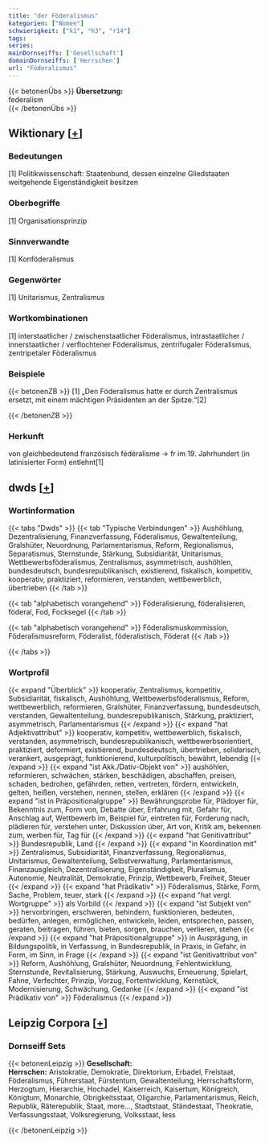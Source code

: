 ```yaml
---
title: "der Föderalismus"
kategorien: ["Nomen"]
schwierigkeit: ["k1", "h3", "r14"]
tags:
series:
mainDornseiffs: ['Gesellschaft']
domainDornseiffs: ['Herrschen']
url: "Föderalismus"
---
```


{{< betonenÜbs >}}
**Übersetzung:**  
federalism  
{{< /betonenÜbs >}}

## Wiktionary [[+](https://de.wiktionary.org/wiki/Föderalismus)]

### Bedeutungen
[1] Politikwissenschaft: Staatenbund, dessen einzelne Gliedstaaten weitgehende Eigenständigkeit besitzen  

### Oberbegriffe
[1] Organisationsprinzip  

### Sinnverwandte
[1] Konföderalismus  

### Gegenwörter
[1] Unitarismus, Zentralismus  

### Wortkombinationen
[1] interstaatlicher / zwischenstaatlicher Föderalismus, intrastaatlicher / innerstaatlicher / verflochtener Föderalismus, zentrifugaler Föderalismus, zentripetaler Föderalismus  

### Beispiele
{{< betonenZB >}}
[1] „Den Föderalismus hatte er durch Zentralismus ersetzt, mit einem mächtigen Präsidenten an der Spitze.“[2]  

{{< /betonenZB >}}
### Herkunft
von gleichbedeutend französisch fédéralisme → fr im 19. Jahrhundert (in latinisierter Form) entlehnt[1]  



## dwds [[+](https://www.dwds.de/wb/Föderalismus)]

### Wortinformation
{{< tabs "Dwds" >}}
{{< tab "Typische Verbindungen" >}}
Aushöhlung, Dezentralisierung, Finanzverfassung, Föderalismus, Gewaltenteilung, Gralshüter, Neuordnung, Parlamentarismus, Reform, Regionalismus, Separatismus, Sternstunde, Stärkung, Subsidiarität, Unitarismus, Wettbewerbsföderalismus, Zentralismus, asymmetrisch, aushöhlen, bundesdeutsch, bundesrepublikanisch, existierend, fiskalisch, kompetitiv, kooperativ, praktiziert, reformieren, verstanden, wettbewerblich, übertrieben
{{< /tab >}}

{{< tab "alphabetisch vorangehend" >}}
Föderalisierung, föderalisieren, föderal, Fod, Focksegel
{{< /tab >}}

{{< tab "alphabetisch vorangehend" >}}
Föderalismuskommission, Föderalismusreform, Föderalist, föderalistisch, Föderat
{{< /tab >}}

{{< /tabs >}}

### Wortprofil
{{< expand "Überblick" >}} kooperativ, Zentralismus, kompetitiv, Subsidiarität, fiskalisch, Aushöhlung, Wettbewerbsföderalismus, Reform, wettbewerblich, reformieren, Gralshüter, Finanzverfassung, bundesdeutsch, verstanden, Gewaltenteilung, bundesrepublikanisch, Stärkung, praktiziert, asymmetrisch, Parlamentarismus {{< /expand >}}
{{< expand "hat Adjektivattribut" >}} kooperativ, kompetitiv, wettbewerblich, fiskalisch, verstanden, asymmetrisch, bundesrepublikanisch, wettbewerbsorientiert, praktiziert, deformiert, existierend, bundesdeutsch, übertrieben, solidarisch, verankert, ausgeprägt, funktionierend, kulturpolitisch, bewährt, lebendig {{< /expand >}}
{{< expand "ist Akk./Dativ-Objekt von" >}} aushöhlen, reformieren, schwächen, stärken, beschädigen, abschaffen, preisen, schaden, bedrohen, gefährden, retten, vertreten, fördern, entwickeln, gelten, heißen, verstehen, nennen, stellen, erklären {{< /expand >}}
{{< expand "ist in Präpositionalgruppe" >}} Bewährungsprobe für, Plädoyer für, Bekenntnis zum, Form von, Debatte über, Erfahrung mit, Gefahr für, Anschlag auf, Wettbewerb im, Beispiel für, eintreten für, Forderung nach, plädieren für, verstehen unter, Diskussion über, Art von, Kritik am, bekennen zum, werben für, Tag für {{< /expand >}}
{{< expand "hat Genitivattribut" >}} Bundesrepublik, Land {{< /expand >}}
{{< expand "in Koordination mit" >}} Zentralismus, Subsidiarität, Finanzverfassung, Regionalismus, Unitarismus, Gewaltenteilung, Selbstverwaltung, Parlamentarismus, Finanzausgleich, Dezentralisierung, Eigenständigkeit, Pluralismus, Autonomie, Neutralität, Demokratie, Prinzip, Wettbewerb, Freiheit, Steuer {{< /expand >}}
{{< expand "hat Prädikativ" >}} Föderalismus, Stärke, Form, Sache, Problem, teuer, stark {{< /expand >}}
{{< expand "hat vergl. Wortgruppe" >}} als Vorbild {{< /expand >}}
{{< expand "ist Subjekt von" >}} hervorbringen, erschweren, behindern, funktionieren, bedeuten, bedürfen, anlegen, ermöglichen, entwickeln, leiden, entsprechen, passen, geraten, beitragen, führen, bieten, sorgen, brauchen, verlieren, stehen {{< /expand >}}
{{< expand "hat Präpositionalgruppe" >}} in Ausprägung, in Bildungspolitik, in Verfassung, in Bundesrepublik, in Praxis, in Gefahr, in Form, im Sinn, in Frage {{< /expand >}}
{{< expand "ist Genitivattribut von" >}} Reform, Aushöhlung, Gralshüter, Neuordnung, Fehlentwicklung, Sternstunde, Revitalisierung, Stärkung, Auswuchs, Erneuerung, Spielart, Fahne, Verfechter, Prinzip, Vorzug, Fortentwicklung, Kernstück, Modernisierung, Schwächung, Gedanke {{< /expand >}}
{{< expand "ist Prädikativ von" >}} Föderalismus {{< /expand >}}

## Leipzig Corpora [[+](https://corpora.uni-leipzig.de/en/res?word=Föderalismus&corpusId=deu_newscrawl-public_2018)]

### Dornseiff Sets
{{< betonenLeipzig >}}
**Gesellschaft:**  
**Herrschen:** Aristokratie, Demokratie, Direktorium, Erbadel, Freistaat, Föderalismus, Führerstaat, Fürstentum, Gewaltenteilung, Herrschaftsform, Herzogtum, Hierarchie, Hochadel, Kaiserreich, Kaisertum, Königreich, Königtum, Monarchie, Obrigkeitsstaat, Oligarchie, Parlamentarismus, Reich, Republik, Räterepublik, Staat, more..., Stadtstaat, Ständestaat, Theokratie, Verfassungsstaat, Volksregierung, Volksstaat, less  

{{< /betonenLeipzig >}}
